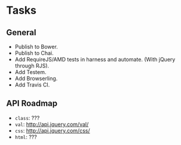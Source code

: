Tasks
=====

## General

* Publish to Bower.
* Publish to Chai.
* Add RequireJS/AMD tests in harness and automate. (With jQuery through RJS).
* Add Testem.
* Add Browserling.
* Add Travis CI.

## API Roadmap

* `class`: ???
* `val`: http://api.jquery.com/val/
* `css`: http://api.jquery.com/css/
* `html`: ???